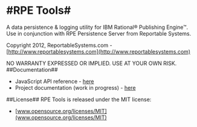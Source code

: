 #RPE Tools#
===========
A data persistence &amp; logging utility for IBM Rational® Publishing Engine™.
Use in conjunction with RPE Persistence Server from Reportable Systems.

Copyright 2012, ReportableSystems.com - [http://www.reportablesystems.com](http://www.reportablesystems.com)

NO WARRANTY EXPRESSED OR IMPLIED. USE AT YOUR OWN RISK.
##Documentation##
* JavaScript API reference - [here](http://reportablesystems.github.com/rpe-tools/docs/index.html)
* Project documentation (work in progress) - [here](http://reportablesystems.github.com/rpe-tools/)


##License##
RPE Tools is released under the MIT license:
* [www.opensource.org/licenses/MIT](www.opensource.org/licenses/MIT)